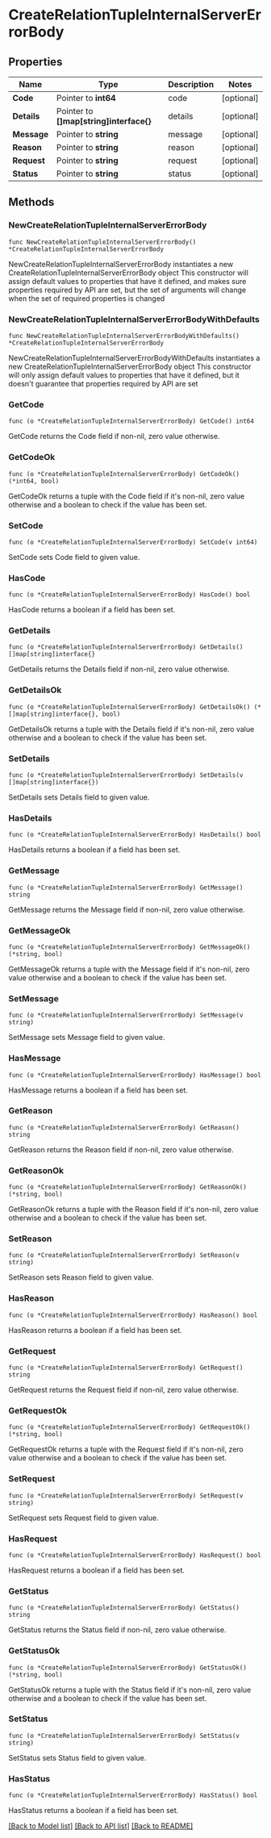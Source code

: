 # CreateRelationTupleInternalServerErrorBody

## Properties

Name | Type | Description | Notes
------------ | ------------- | ------------- | -------------
**Code** | Pointer to **int64** | code | [optional] 
**Details** | Pointer to **[]map[string]interface{}** | details | [optional] 
**Message** | Pointer to **string** | message | [optional] 
**Reason** | Pointer to **string** | reason | [optional] 
**Request** | Pointer to **string** | request | [optional] 
**Status** | Pointer to **string** | status | [optional] 

## Methods

### NewCreateRelationTupleInternalServerErrorBody

`func NewCreateRelationTupleInternalServerErrorBody() *CreateRelationTupleInternalServerErrorBody`

NewCreateRelationTupleInternalServerErrorBody instantiates a new CreateRelationTupleInternalServerErrorBody object
This constructor will assign default values to properties that have it defined,
and makes sure properties required by API are set, but the set of arguments
will change when the set of required properties is changed

### NewCreateRelationTupleInternalServerErrorBodyWithDefaults

`func NewCreateRelationTupleInternalServerErrorBodyWithDefaults() *CreateRelationTupleInternalServerErrorBody`

NewCreateRelationTupleInternalServerErrorBodyWithDefaults instantiates a new CreateRelationTupleInternalServerErrorBody object
This constructor will only assign default values to properties that have it defined,
but it doesn't guarantee that properties required by API are set

### GetCode

`func (o *CreateRelationTupleInternalServerErrorBody) GetCode() int64`

GetCode returns the Code field if non-nil, zero value otherwise.

### GetCodeOk

`func (o *CreateRelationTupleInternalServerErrorBody) GetCodeOk() (*int64, bool)`

GetCodeOk returns a tuple with the Code field if it's non-nil, zero value otherwise
and a boolean to check if the value has been set.

### SetCode

`func (o *CreateRelationTupleInternalServerErrorBody) SetCode(v int64)`

SetCode sets Code field to given value.

### HasCode

`func (o *CreateRelationTupleInternalServerErrorBody) HasCode() bool`

HasCode returns a boolean if a field has been set.

### GetDetails

`func (o *CreateRelationTupleInternalServerErrorBody) GetDetails() []map[string]interface{}`

GetDetails returns the Details field if non-nil, zero value otherwise.

### GetDetailsOk

`func (o *CreateRelationTupleInternalServerErrorBody) GetDetailsOk() (*[]map[string]interface{}, bool)`

GetDetailsOk returns a tuple with the Details field if it's non-nil, zero value otherwise
and a boolean to check if the value has been set.

### SetDetails

`func (o *CreateRelationTupleInternalServerErrorBody) SetDetails(v []map[string]interface{})`

SetDetails sets Details field to given value.

### HasDetails

`func (o *CreateRelationTupleInternalServerErrorBody) HasDetails() bool`

HasDetails returns a boolean if a field has been set.

### GetMessage

`func (o *CreateRelationTupleInternalServerErrorBody) GetMessage() string`

GetMessage returns the Message field if non-nil, zero value otherwise.

### GetMessageOk

`func (o *CreateRelationTupleInternalServerErrorBody) GetMessageOk() (*string, bool)`

GetMessageOk returns a tuple with the Message field if it's non-nil, zero value otherwise
and a boolean to check if the value has been set.

### SetMessage

`func (o *CreateRelationTupleInternalServerErrorBody) SetMessage(v string)`

SetMessage sets Message field to given value.

### HasMessage

`func (o *CreateRelationTupleInternalServerErrorBody) HasMessage() bool`

HasMessage returns a boolean if a field has been set.

### GetReason

`func (o *CreateRelationTupleInternalServerErrorBody) GetReason() string`

GetReason returns the Reason field if non-nil, zero value otherwise.

### GetReasonOk

`func (o *CreateRelationTupleInternalServerErrorBody) GetReasonOk() (*string, bool)`

GetReasonOk returns a tuple with the Reason field if it's non-nil, zero value otherwise
and a boolean to check if the value has been set.

### SetReason

`func (o *CreateRelationTupleInternalServerErrorBody) SetReason(v string)`

SetReason sets Reason field to given value.

### HasReason

`func (o *CreateRelationTupleInternalServerErrorBody) HasReason() bool`

HasReason returns a boolean if a field has been set.

### GetRequest

`func (o *CreateRelationTupleInternalServerErrorBody) GetRequest() string`

GetRequest returns the Request field if non-nil, zero value otherwise.

### GetRequestOk

`func (o *CreateRelationTupleInternalServerErrorBody) GetRequestOk() (*string, bool)`

GetRequestOk returns a tuple with the Request field if it's non-nil, zero value otherwise
and a boolean to check if the value has been set.

### SetRequest

`func (o *CreateRelationTupleInternalServerErrorBody) SetRequest(v string)`

SetRequest sets Request field to given value.

### HasRequest

`func (o *CreateRelationTupleInternalServerErrorBody) HasRequest() bool`

HasRequest returns a boolean if a field has been set.

### GetStatus

`func (o *CreateRelationTupleInternalServerErrorBody) GetStatus() string`

GetStatus returns the Status field if non-nil, zero value otherwise.

### GetStatusOk

`func (o *CreateRelationTupleInternalServerErrorBody) GetStatusOk() (*string, bool)`

GetStatusOk returns a tuple with the Status field if it's non-nil, zero value otherwise
and a boolean to check if the value has been set.

### SetStatus

`func (o *CreateRelationTupleInternalServerErrorBody) SetStatus(v string)`

SetStatus sets Status field to given value.

### HasStatus

`func (o *CreateRelationTupleInternalServerErrorBody) HasStatus() bool`

HasStatus returns a boolean if a field has been set.


[[Back to Model list]](../README.md#documentation-for-models) [[Back to API list]](../README.md#documentation-for-api-endpoints) [[Back to README]](../README.md)


